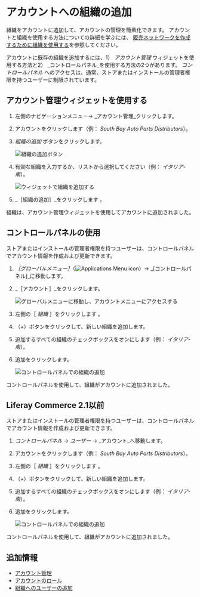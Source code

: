 # アカウントへの組織の追加

組織をアカウントに追加して、アカウントの管理を簡素化できます。 アカウントと組織を使用する方法についての詳細を学ぶには、 [販売ネットワークを作成するために組織を使用する](./using-organizations-to-create-a-sales-network.md)を参照してください。

アカウントに既存の組織を追加するには、1） _アカウント管理_ ウィジェットを使用する方法と2） _コントロールパネル_を使用する方法の2つがあります。 _コントロールパネル_ へのアクセスは、通常、ストアまたはインストールの管理者権限を持つユーザーに制限されています。

## アカウント管理ウィジェットを使用する

1. 左側のナビゲーションメニュー→ _アカウント管理_クリックします。
1. アカウントをクリックします（例： _South Bay Auto Parts Distributors_）。
1. _組織の追加_ ボタンをクリックします。

    ![組織の追加ボタン](./adding-organizations-to-accounts/images/01.png)

1. 有効な組織を入力するか、リストから選択してください（例： _イタリア-南_）。

    ![ウィジェットで組織を追加する](./adding-organizations-to-accounts/images/02.png)

1. _［組織の追加］_をクリックします 。

組織は、アカウント管理ウィジェットを使用してアカウントに追加されました。

## コントロールパネルの使用

ストアまたはインストールの管理者権限を持つユーザーは、コントロールパネルでアカウント情報を作成および更新できます。

1. _［グローバルメニュー］_（![Applications Menu icon](../../images/icon-applications-menu.png)）→ _[コントロールパネル]_に移動します。
1. _［アカウント］_をクリックします。

    ![グローバルメニューに移動し、アカウントメニューにアクセスする](./adding-organizations-to-accounts/images/04.png)

1. 左側の［ _組織_ ］をクリックします 。
1. （+）ボタンをクリックして、新しい組織を追加します。
1. 追加するすべての組織のチェックボックスをオンにします（例： _イタリア-南_）。
1. 追加をクリックします。

    ![コントロールパネルでの組織の追加](./adding-organizations-to-accounts/images/03.png)

コントロールパネルを使用して、組織がアカウントに追加されました。

## Liferay Commerce 2.1以前

ストアまたはインストールの管理者権限を持つユーザーは、コントロールパネルでアカウント情報を作成および更新できます。

1. _コントロールパネル_ → _ユーザー_ → _アカウント_へ移動します。
1. アカウントをクリックします（例： _South Bay Auto Parts Distributors_）。
1. 左側の［ _組織_ ］をクリックします 。
1. （+）ボタンをクリックして、新しい組織を追加します。
1. 追加するすべての組織のチェックボックスをオンにします（例： _イタリア-南_）。
1. 追加をクリックします。

    ![コントロールパネルでの組織の追加](./adding-organizations-to-accounts/images/03.png)

コントロールパネルを使用して、組織がアカウントに追加されました。

## 追加情報

* [アカウント管理](../account-management.md)
* [アカウントのロール](./account-roles.md)
* [組織へのユーザーの追加](https://learn.liferay.com/dxp/latest/en/users-and-permissions/organizations/adding-users-to-organizations.html)
